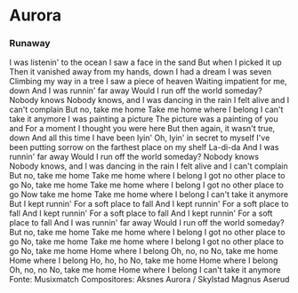 # Aurora 

### Runaway
I was listenin' to the ocean
I saw a face in the sand
But when I picked it up
Then it vanished away from my hands, down
I had a dream I was seven
Climbing my way in a tree
I saw a piece of heaven
Waiting impatient for me, down
And I was runnin' far away
Would I run off the world someday?
Nobody knows
Nobody knows, and
I was dancing in the rain
I felt alive and I can't complain
But no, take me home
Take me home where I belong
I can't take it anymore
I was painting a picture
The picture was a painting of you and
For a moment I thought you were here
But then again, it wasn't true, down
And all this time I have been lyin'
Oh, lyin' in secret to myself
I've been putting sorrow on the farthest place on my shelf
La-di-da
And I was runnin' far away
Would I run off the world someday?
Nobody knows
Nobody knows, and
I was dancing in the rain
I felt alive and I can't complain
But no, take me home
Take me home where I belong
I got no other place to go
No, take me home
Take me home where I belong
I got no other place to go
Now take me home
Take me home where I belong
I can't take it anymore
But I kept runnin'
For a soft place to fall
And I kept runnin'
For a soft place to fall
And I kept runnin'
For a soft place to fall
And I kept runnin'
For a soft place to fall
And I was runnin' far away
Would I run off the world someday?
But no, take me home
Take me home where I belong
I got no other place to go
No, take me home
Take me home where I belong
I got no other place to go
No, take me home
Home where I belong
Oh, no, no
No, take me home
Home where I belong
Ho, ho, ho
No, take me home
Home where I belong
Oh, no, no
No, take me home
Home where I belong
I can't take it anymore
Fonte: Musixmatch
Compositores: Aksnes Aurora / Skylstad Magnus Aserud
